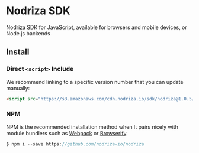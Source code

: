 
# Nodriza SDK

Nodriza SDK for JavaScript, available for browsers and mobile devices, or Node.js backends 

## Install

### Direct  `<script>`  Include
We recommend linking to a specific version number that you can update manually:
```html
<script src="https://s3.amazonaws.com/cdn.nodriza.io/sdk/nodriza@1.0.5/nodriza-sdk.bundle.js"></script>
```


### NPM
NPM is the recommended installation method when It pairs nicely with module bundlers such as [Webpack](https://webpack.js.org/) or [Browserify](http://browserify.org/).
```javascript
$ npm i --save https://github.com/nodriza-io/nodriza 
```

